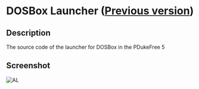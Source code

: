 # DOSBox Launcher ([Previous version](https://github.com/Zalexanninev15/dosbox-launcher))

## Description
The source code of the launcher for DOSBox in the PDukeFree 5

## Screenshot
![AL](https://i.imgur.com/JKXFc5z.png)

